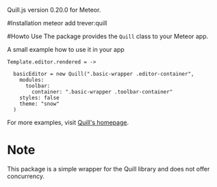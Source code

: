 Quill.js version 0.20.0 for Meteor.

#Installation
    meteor add trever:quill

#Howto Use
The package provides the ```Quill``` class to your Meteor app.

A small example how to use it in your app

```
Template.editor.rendered = ->

  basicEditor = new Quill(".basic-wrapper .editor-container",
    modules:
      toolbar:
        container: ".basic-wrapper .toolbar-container"
    styles: false
    theme: "snow"
  )
```
For more examples, visit [Quill's homepage](http://quilljs.com).

# Note
This package is a simple wrapper for the Quill library and does not offer concurrency.
